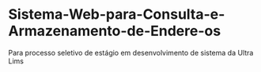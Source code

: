# Sistema-Web-para-Consulta-e-Armazenamento-de-Endere-os
Para processo seletivo de estágio em desenvolvimento de sistema da Ultra Lims

